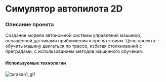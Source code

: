 # Симулятор автопилота 2D
### Описание проекта
Создание модели автономной системы управления машиной, оснащенной датчиками приближения к препятствиям. Цель проекта — обучить машину двигаться по трассе, избегая столкновений с преградами, с использованием методов машинного обучения.
#### Используемые технологии
![tarakan1_gif](https://github.com/fluke8/neuro-race-python/assets/84039753/194e54af-3d10-4c7d-98de-e0316bcc62cc)
